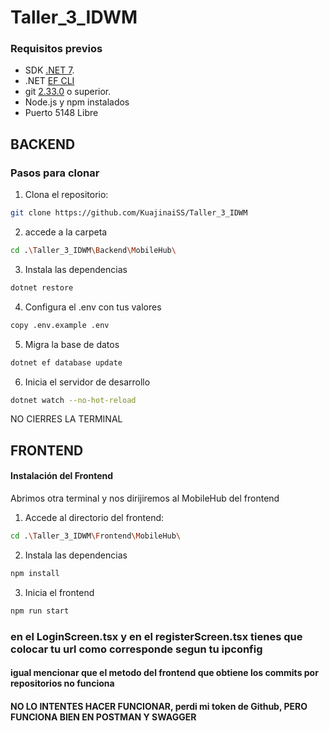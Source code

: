 ﻿# Taller_3_IDWM
### Requisitos previos

- SDK [.NET 7](https://dotnet.microsoft.com/es-es/download/dotnet/7.0).
- .NET [EF CLI](https://www.nuget.org/packages/dotnet-ef/)
- git [2.33.0](https://git-scm.com/downloads) o superior.
- Node.js y npm instalados
- Puerto 5148 Libre

    
## BACKEND
### Pasos para clonar

1. Clona el repositorio:
```bash
git clone https://github.com/KuajinaiSS/Taller_3_IDWM
```

2. accede a la carpeta
```bash
cd .\Taller_3_IDWM\Backend\MobileHub\
```

3. Instala las dependencias
```bash
dotnet restore
```

4. Configura el .env con tus valores
```bash
copy .env.example .env
```

5. Migra la base de datos
```bash
dotnet ef database update
```

6. Inicia el servidor de desarrollo
```bash
dotnet watch --no-hot-reload
```
NO CIERRES LA TERMINAL

## FRONTEND
#### Instalación del Frontend
Abrimos otra terminal y nos dirijiremos al MobileHub del frontend

1. Accede al directorio del frontend:
```bash
cd .\Taller_3_IDWM\Frontend\MobileHub\
```

2. Instala las dependencias
```bash
npm install
```

3. Inicia el frontend
```bash
npm run start
```

### en el LoginScreen.tsx y en el registerScreen.tsx tienes que colocar tu url como corresponde segun tu ipconfig

#### igual mencionar que el metodo del frontend que obtiene los commits por repositorios no funciona
#### NO LO INTENTES HACER FUNCIONAR, perdi mi token de Github, PERO FUNCIONA BIEN EN POSTMAN Y SWAGGER
